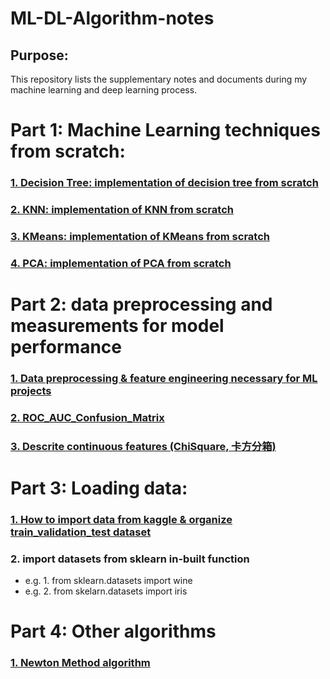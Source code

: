 # ML-DL-Algorithm-notes
## Purpose:
This repository lists the supplementary notes and documents during my machine learning and deep learning process.

# Part 1: Machine Learning techniques from scratch:
### [1. Decision Tree: implementation of decision tree from scratch ](https://github.com/xslittlemaggie/Other-ML-DL-Algorithm-notes/blob/master/Decision_Tree_from_scratch_to_complete.ipynb)

### [2. KNN: implementation of KNN from scratch](https://github.com/xslittlemaggie/Other-ML-DL-Algorithm-notes/blob/master/KNN-supervised_Learning_from%20scratch%20.ipynb)

### [3. KMeans: implementation of KMeans from scratch](https://github.com/xslittlemaggie/Other-ML-DL-Algorithm-notes/blob/master/K-%20Means%20from%20scratch.ipynb)

### [4. PCA: implementation of PCA from scratch](https://github.com/xslittlemaggie/Other-ML-DL-Algorithm-notes/blob/master/PCA%20from%20scratch.ipynb)

# Part 2: data preprocessing and measurements for model performance
### [1. Data preprocessing & feature engineering necessary for ML projects](https://github.com/xslittlemaggie/Other-ML-DL-Algorithm-notes/blob/master/Data_Preprocessing_%26_Feature_Engineering.ipynb)

### [2. ROC_AUC_Confusion_Matrix](https://github.com/xslittlemaggie/Other-ML-DL-Algorithm-notes/blob/master/ROC_AUC_Confusion_Matrix.ipynb)

### [3. Descrite continuous features (ChiSquare, 卡方分箱)](https://github.com/xslittlemaggie/Other-ML-DL-Algorithm-notes/blob/master/%E5%8D%A1%E6%96%B9%E5%88%86%E7%AE%B1.ipynb)

# Part 3: Loading data:
### [1. How to import data from kaggle & organize train_validation_test dataset](https://github.com/xslittlemaggie/Other-ML-DL-Algorithm-notes/blob/master/How_to_import_data_from_Kaggle_%26_organize_train_validation_test_folders.ipynb)
### 2. import datasets from sklearn in-built function
- e.g. 1. from sklearn.datasets import wine
- e.g. 2. from skelarn.datasets import iris

# Part 4: Other algorithms
### [1. Newton Method algorithm](https://github.com/xslittlemaggie/Other-ML-DL-Algorithm-notes/blob/master/Newton_Method.ipynb)
